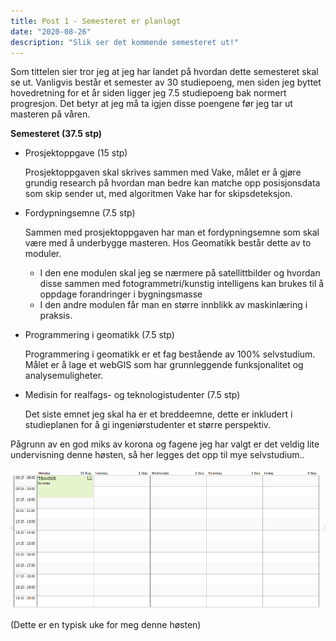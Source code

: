 ```yaml
---
title: Post 1 - Semesteret er planlagt
date: "2020-08-26"
description: "Slik ser det kommende semesteret ut!"
---
```


Som tittelen sier tror jeg at jeg har landet på hvordan dette semesteret skal se ut. Vanligvis består et semester av 30 studiepoeng, men siden jeg byttet hovedretning for et år siden ligger jeg 7.5 studiepoeng bak normert progresjon. Det betyr at jeg må ta igjen disse poengene før jeg tar ut masteren på våren. 

**Semesteret (37.5 stp)**

- Prosjektoppgave (15 stp)

  Prosjektoppgaven skal skrives sammen med Vake, målet er å gjøre grundig research på hvordan man bedre kan matche opp posisjonsdata som skip sender ut, med algoritmen Vake har for skipsdeteksjon. 

- Fordypningsemne (7.5 stp)

  Sammen med prosjektoppgaven har man et fordypningsemne som skal være med å underbygge masteren. Hos Geomatikk består dette av to moduler.

  - I den ene modulen skal jeg se nærmere på satellittbilder og hvordan disse sammen med fotogrammetri/kunstig intelligens kan brukes til å oppdage forandringer i bygningsmasse
  - I den andre modulen får man en større innblikk av maskinlæring i praksis. 

- Programmering i geomatikk (7.5 stp)

  Programmering i geomatikk er et fag bestående av 100% selvstudium. Målet er å lage et webGIS som har grunnleggende funksjonalitet og analysemuligheter. 

- Medisin for realfags- og teknologistudenter (7.5 stp)

  Det siste emnet jeg skal ha er et breddeemne, dette er inkludert i studieplanen for å gi ingeniørstudenter et større perspektiv. 

Pågrunn av en god miks av korona og fagene jeg har valgt er det veldig lite undervisning denne høsten, så her legges det opp til mye selvstudium..

![image-20200826163928916](image-20200826163928916.png)

(Dette er en typisk uke for meg denne høsten)